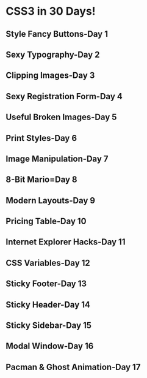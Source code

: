 # CSS3 in 30 Days!

## Style Fancy Buttons-Day 1

## Sexy Typography-Day 2

## Clipping Images-Day 3

## Sexy Registration Form-Day 4

## Useful Broken Images-Day 5

## Print Styles-Day 6

## Image Manipulation-Day 7

## 8-Bit Mario=Day 8

## Modern Layouts-Day 9

## Pricing Table-Day 10

## Internet Explorer Hacks-Day 11

## CSS Variables-Day 12

## Sticky Footer-Day 13

## Sticky Header-Day 14

## Sticky Sidebar-Day 15

## Modal Window-Day 16

## Pacman & Ghost Animation-Day 17
